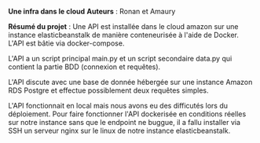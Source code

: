 **Une infra dans le cloud**
**Auteurs** : Ronan et Amaury

**Résumé du projet** :
Une API est installée dans le cloud amazon sur une instance elasticbeanstalk de manière conteneurisée à l'aide de Docker. L'API est bâtie via docker-compose.

L'API a un script principal main.py et un script secondaire data.py qui contient la partie BDD (connexion et requêtes).

L'API discute avec une base de donnée hébergée sur une instance Amazon RDS Postgre et effectue possiblement deux requêtes simples.

L'API fonctionnait en local mais nous avons eu des difficutés lors du déploiement. Pour faire fonctionner l'API dockerisée en conditions réelles sur notre instance sans que le endpoint ne buggue, il a fallu installer via SSH un serveur nginx sur le linux de notre instance elasticbeanstalk.